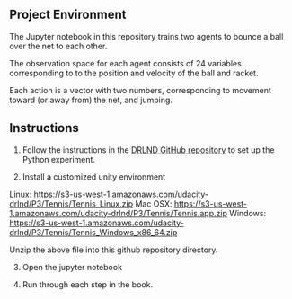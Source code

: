 ## Project Environment 

The Jupyter notebook in this repository trains two agents to bounce a ball over the net to each other.

The observation space for each agent consists of 24 variables corresponding to  to the position and velocity of the ball and racket. 

Each action is a vector with two numbers, corresponding to movement toward (or away from) the net, and jumping.

## Instructions

1. Follow the instructions in the [DRLND GitHub repository](https://github.com/udacity/deep-reinforcement-learning#dependencies) to set up the Python experiment.

2. Install a customized unity environment

Linux: https://s3-us-west-1.amazonaws.com/udacity-drlnd/P3/Tennis/Tennis_Linux.zip
Mac OSX: https://s3-us-west-1.amazonaws.com/udacity-drlnd/P3/Tennis/Tennis.app.zip
Windows: https://s3-us-west-1.amazonaws.com/udacity-drlnd/P3/Tennis/Tennis_Windows_x86_64.zip

Unzip the above file into this github repository directory.

3. Open the jupyter notebook

4. Run through each step in the book.
